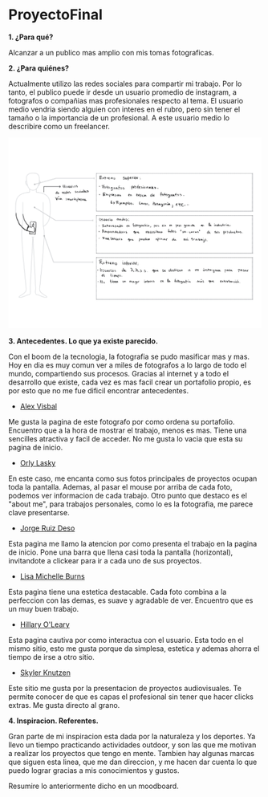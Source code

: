 # ProyectoFinal

**1. ¿Para qué?**

Alcanzar a un publico mas amplio con mis tomas fotograficas.

**2. ¿Para quiénes?**

Actualmente utilizo las redes sociales para compartir mi trabajo. Por lo tanto, el publico puede ir desde un usuario promedio de instagram, a fotografos o compañias mas profesionales respecto al tema. El usuario medio vendria siendo alguien con interes en el rubro, pero sin tener el tamaño o la importancia de un profesional. A este usuario medio lo describire como un freelancer.

![Image alt text](imagenesRM/personas.jpg)

**3. Antecedentes. Lo que ya existe parecido.**

Con el boom de la tecnologia, la fotografia se pudo masificar mas y mas. Hoy en dia es muy comun ver a miles de fotografos a lo largo de todo el mundo, compartiendo sus procesos. Gracias al internet y a todo el desarrollo que existe, cada vez es mas facil crear un portafolio propio, es por esto que no me fue dificil encontrar antecedentes.

* [Alex Visbal](https://www.alexvisbal.com/portfolio)

Me gusta la pagina de este fotografo por como ordena su portafolio. Encuentro que a la hora de mostrar el trabajo, menos es mas. Tiene una sencilles atractiva y facil de acceder. 
No me gusta lo vacia que esta su pagina de inicio.

* [Orly Lasky](https://www.orlylasky.com/photography-portfolio)

En este caso, me encanta como sus fotos principales de proyectos ocupan toda la pantalla. Ademas, al pasar el mouse por arriba de cada foto, podemos ver informacion de cada trabajo. Otro punto que destaco es el "about me", para trabajos personales, como lo es la fotografia, me parece clave presentarse.

* [Jorge Ruiz Deso](https://www.jrdueso.es/)

Esta pagina me llamo la atencion por como presenta el trabajo en la pagina de inicio. Pone una barra que llena casi toda la pantalla (horizontal), invitandote a clickear para ir a cada uno de sus proyectos. 

* [Lisa Michelle Burns](https://www.lisamicheleburns.com/)

Esta pagina tiene una estetica destacable. Cada foto combina a la perfeccion con las demas, es suave y agradable de ver. Encuentro que es un muy buen trabajo.

* [Hillary O'Leary](https://www.hilaryoleary.com/)

Esta pagina cautiva por como interactua con el usuario. Esta todo en el mismo sitio, esto me gusta porque da simplesa, estetica y ademas ahorra el tiempo de irse a otro sitio. 

* [Skyler Knutzen](https://www.skylerknutzen.com/)

Este sitio me gusta por la presentacion de proyectos audiovisuales. Te permite conocer de que es capas el profesional sin tener que hacer clicks extras. Me gusta directo al grano. 

**4. Inspiracion. Referentes.** 

Gran parte de mi inspiracion esta dada por la naturaleza y los deportes. Ya llevo un tiempo practicando actividades outdoor, y son las que me motivan a realizar los proyectos que tengo en mente. Tambien hay algunas marcas que siguen esta linea, que me dan direccion, y me hacen dar cuenta lo que puedo lograr gracias a mis conocimientos y gustos. 

Resumire lo anteriormente dicho en un moodboard. 
